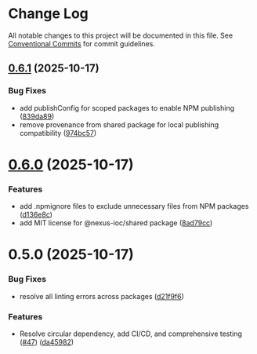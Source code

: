# Change Log

All notable changes to this project will be documented in this file.
See [Conventional Commits](https://conventionalcommits.org) for commit guidelines.

## [0.6.1](https://github.com/Isqanderm/ioc/compare/@nexus-ioc/shared@0.6.0...@nexus-ioc/shared@0.6.1) (2025-10-17)

### Bug Fixes

- add publishConfig for scoped packages to enable NPM publishing ([839da89](https://github.com/Isqanderm/ioc/commit/839da890ee9e7dce21c4492643acecc0381c64b0))
- remove provenance from shared package for local publishing compatibility ([974bc57](https://github.com/Isqanderm/ioc/commit/974bc57cdb68146833c3253e986624a48bba77d6))

# [0.6.0](https://github.com/Isqanderm/ioc/compare/@nexus-ioc/shared@0.5.0...@nexus-ioc/shared@0.6.0) (2025-10-17)

### Features

- add .npmignore files to exclude unnecessary files from NPM packages ([d136e8c](https://github.com/Isqanderm/ioc/commit/d136e8cae32d5dd76eecc691a95b5e9265449d4c))
- add MIT license for @nexus-ioc/shared package ([8ad79cc](https://github.com/Isqanderm/ioc/commit/8ad79cc18405b773091a0a077c5abd05422b8b46))

# 0.5.0 (2025-10-17)

### Bug Fixes

- resolve all linting errors across packages ([d21f9f6](https://github.com/Isqanderm/ioc/commit/d21f9f6a981a57085909c9877a2af124b74c76b2))

### Features

- Resolve circular dependency, add CI/CD, and comprehensive testing ([#47](https://github.com/Isqanderm/ioc/issues/47)) ([da45982](https://github.com/Isqanderm/ioc/commit/da45982d1be52488b10fc75b68c96d69817ccec4))
